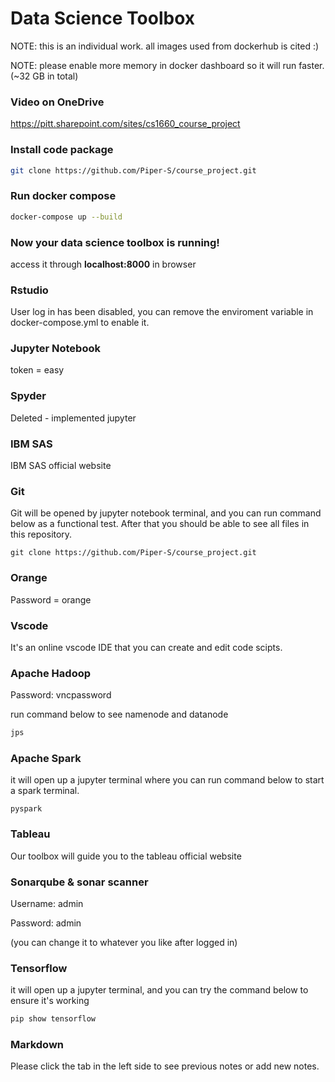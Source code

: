 # Data Science Toolbox

NOTE: this is an individual work. all images used from dockerhub is cited :)

NOTE: please enable more memory in docker dashboard so it will run faster. (~32 GB in total)

### Video on OneDrive

https://pitt.sharepoint.com/sites/cs1660_course_project

### Install code package

```bash
git clone https://github.com/Piper-S/course_project.git
```

### Run docker compose

```bash
docker-compose up --build
```

### Now your data science toolbox is running!

access it through **localhost:8000** in browser

### Rstudio 

User log in has been disabled, you can remove the enviroment variable in docker-compose.yml to enable it.

### Jupyter Notebook

token = easy

### Spyder

Deleted - implemented jupyter

### IBM SAS

IBM SAS official website

### Git

Git will be opened by jupyter notebook terminal, and you can run command below as a functional test. After that you should be able to see all files in this repository.

```git
git clone https://github.com/Piper-S/course_project.git
```

### Orange

Password = orange

### Vscode

It's an online vscode IDE that you can create and edit code scipts.

### Apache Hadoop

Password: vncpassword

run command below to see namenode and datanode

```bash
jps
```



### Apache Spark

it will open up a jupyter terminal where you can run command below to start a spark terminal.

```
pyspark
```



### Tableau

Our toolbox will guide you to the tableau official website

### Sonarqube & sonar scanner

Username: admin

Password: admin

(you can change it to whatever you like after logged in)

### Tensorflow

it will open up a jupyter terminal, and you can try the command below to ensure it's working

```bash
pip show tensorflow
```

### Markdown

Please click the tab in the left side to see previous notes or add new notes.

